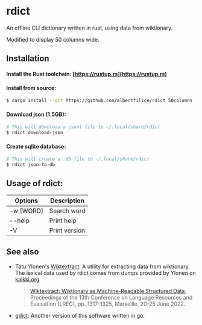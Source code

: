 # rdict
An offline CLI dictionary written in rust, using data from wiktionary.

Modified to display 50 columns wide.

## Installation

####  Install the Rust toolchain: [https://rustup.rs](https://rustup.rs)

#### Install from source:
```bash
$ cargo install --git https://github.com/albertfilice/rdict_50columns
```

#### Download json (1.5GB):
```bash
# This will download a jsonl file to ~/.local/share/rdict
$ rdict download-json
```

#### Create sqlite database:
```bash
# This will create a .db file to ~/.local/share/rdict
$ rdict json-to-db
```

## Usage of rdict:
|Options|Description|
|----|----|
|-w [WORD]|Search word|
|--help|Print help|
|-V|Print version|

## See also
- Tatu Ylonen's [Wiktextract](https://github.com/tatuylonen/wiktextract): A utility for extracting data from wiktionary. The lexical data used by rdict comes from dumps provided by Ylonen on [kaikki.org](https://kaikki.org/)
    > [Wiktextract: Wiktionary as Machine-Readable Structured Data](http://www.lrec-conf.org/proceedings/lrec2022/pdf/2022.lrec-1.140.pdf), Proceedings of the 13th Conference on Language Resources and Evaluation (LREC), pp. 1317-1325, Marseille, 20-25 June 2022.
- [gdict](https://github.com/Lodobo/gdict): Another version of this software written in go.
